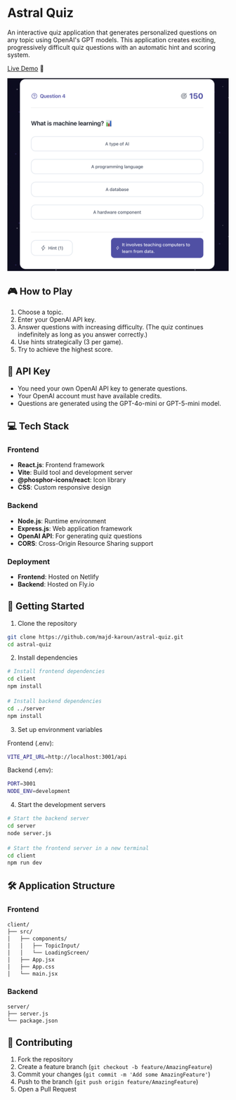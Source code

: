 # Astral Quiz
An interactive quiz application that generates personalized questions on any topic using OpenAI's GPT models. This application creates exciting, progressively difficult quiz questions with an automatic hint and scoring system.



[Live Demo](https://astral-quiz.netlify.app) 🚀

![Astral Quiz Interface](./screenshot.png)


## 🎮 How to Play

1. Choose a topic.
2. Enter your OpenAI API key.
3. Answer questions with increasing difficulty.
   (The quiz continues indefinitely as long as you answer correctly.)
4. Use hints strategically (3 per game).
5. Try to achieve the highest score.


## 🔑 API Key

- You need your own OpenAI API key to generate questions.
- Your OpenAI account must have available credits.
- Questions are generated using the GPT-4o-mini or GPT-5-mini model.  


## 💻 Tech Stack
### Frontend
- **React.js**: Frontend framework
- **Vite**: Build tool and development server
- **@phosphor-icons/react**: Icon library
- **CSS**: Custom responsive design

### Backend
- **Node.js**: Runtime environment
- **Express.js**: Web application framework
- **OpenAI API**: For generating quiz questions
- **CORS**: Cross-Origin Resource Sharing support

### Deployment
- **Frontend**: Hosted on Netlify
- **Backend**: Hosted on Fly.io


## 🚀 Getting Started

1. Clone the repository
```bash
git clone https://github.com/majd-karoun/astral-quiz.git
cd astral-quiz
```

2. Install dependencies
```bash
# Install frontend dependencies
cd client
npm install

# Install backend dependencies
cd ../server
npm install
```

3. Set up environment variables

Frontend (.env):
```bash
VITE_API_URL=http://localhost:3001/api
```

Backend (.env):
```bash
PORT=3001
NODE_ENV=development
```

4. Start the development servers
```bash
# Start the backend server
cd server
node server.js

# Start the frontend server in a new terminal
cd client
npm run dev
```


## 🛠️ Application Structure

### Frontend
```
client/
├── src/
│   ├── components/
│   │   ├── TopicInput/
│   │   └── LoadingScreen/
│   ├── App.jsx
│   ├── App.css
│   └── main.jsx
```

### Backend
```
server/
├── server.js
└── package.json
```


## 🤝 Contributing

1. Fork the repository
2. Create a feature branch (`git checkout -b feature/AmazingFeature`)
3. Commit your changes (`git commit -m 'Add some AmazingFeature'`)
4. Push to the branch (`git push origin feature/AmazingFeature`)
5. Open a Pull Request
